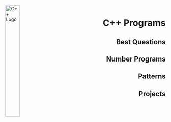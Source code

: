 <img src="https://brandslogos.com/wp-content/uploads/thumbs/c-logo-vector.svg" alt="C++ Logo" width="30%" align="left">
<div align="right">
  <h1>C++ Programs</h1>
  <h2>Best Questions</h2>
  <h2>Number Programs</h2>
  <h2>Patterns</h2>
  <h2>Projects</h2>
</div>
